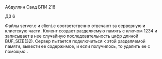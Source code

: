 Абдуллин Саид БПИ 218

ДЗ 6

Файлы server.c и client.с соответственно отвечают за серверную и клиетскую части.
Клиент создает разделяемую память с ключом 1234 и записывает в нее случайную последовательность цифр длиной BUF_SIZE(32).
Сервер пытается подключиться к этой разделяемой памяти, вывести ее содержимое, и если получилось, то удалить ее с помощью .
